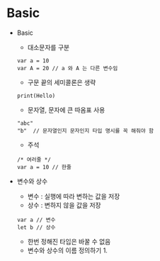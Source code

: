 # Basic

- Basic
  - 대소문자를 구분
  ```
  var a = 10
  var A = 20 // a 와 A 는 다른 변수임
  ```
  
  - 구문 끝의 세미콜론은 생략
  ```
  print(Hello)
  ```
  
  - 문자열, 문자에 큰 따옴표 사용
  ~~~
  "abc"
  "b"  // 문자열인지 문자인지 타입 명시를 꼭 해줘야 함 
  ~~~

  - 주석
  ~~~
  /* 여러줄 */
  var a = 10 // 한줄
  ~~~

- 변수와 상수
  - 변수 : 실행에 따라 변하는 값을 저장
  - 상수 : 변하지 않을 값을 저장
  ~~~
  var a // 변수
  let b // 상수
  ~~~
  - 한번 정해진 타입은 바꿀 수 없음
  - 변수와 상수의 이름 정의하기
    1. 
